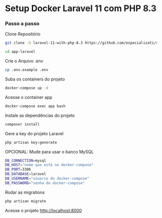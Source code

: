 
# Setup Docker Laravel 11 com PHP 8.3
### Passo a passo
Clone Repositório
```sh
git clone -b laravel-11-with-php-8.3 https://github.com/especializati/setup-docker-laravel.git "app-laravel"
```
```sh
cd app-laravel
```

Crie o Arquivo .env
```sh
cp .env.example .env
```

Suba os containers do projeto
```sh
docker-compose up -d
```

Acesse o container app
```sh
docker-compose exec app bash
```

Instale as dependências do projeto
```sh
composer install
```

Gere a key do projeto Laravel
```sh
php artisan key:generate
```

OPCIONAL: Mude para usar o banco MySQL
```sh
DB_CONNECTION=mysql
DB_HOST="nome que está no docker-compose"
DB_PORT=3306
DB_DATABASE=laravel
DB_USERNAME="usuario do docker-compose"
DB_PASSWORD="senha do docker-compose"
```

Rodar as migrations
```sh
php artisan migrate
```

Acesse o projeto
[http://localhost:8000](http://localhost:8000)
